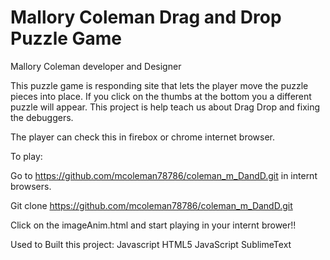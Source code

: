 # Mallory Coleman Drag and Drop Puzzle Game

Mallory Coleman developer and Designer

This puzzle game is responding site that lets the player move the puzzle pieces into place. If you click on the thumbs at the bottom you a different puzzle will appear. This project is help teach us about Drag Drop and fixing the debuggers.

The player can check this in firebox or chrome internet browser.

To play:

Go to https://github.com/mcoleman78786/coleman_m_DandD.git in internt browsers.

Git clone https://github.com/mcoleman78786/coleman_m_DandD.git

Click on the imageAnim.html and start playing in your internt brower!!

Used to Built this project:
Javascript
HTML5
JavaScript
SublimeText




